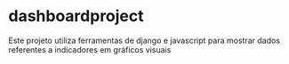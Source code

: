 # dashboardproject

Este projeto utiliza ferramentas de django e javascript para mostrar dados referentes a indicadores em gráficos visuais
